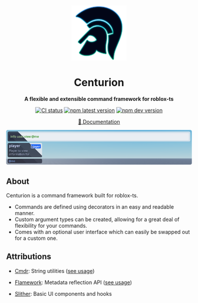 <div align="center">
  <a href="https://centurion.paradoxum.dev/" target="_blank">
    <img src="docs/src/assets/logo.webp" width="150" />
  </a>

  <h1>Centurion</h1>

  <p>
    <strong>A flexible and extensible command framework for roblox-ts</strong>
  </p>

  [![CI status][ci-badge]][ci-url]
  [![npm latest version][npm-latest-badge]][npm-latest-url]
  [![npm dev version][npm-next-badge]][npm-next-url]

  [npm-latest-badge]: https://img.shields.io/npm/v/%40rbxts%2Fcenturion?logo=npm&label=latest&color=green
  [npm-latest-url]: https://www.npmjs.com/package/@rbxts/centurion/v/latest
  [npm-next-badge]: https://img.shields.io/npm/v/%40rbxts%2Fcenturion%2Fnext?logo=npm&label=next
  [npm-next-url]: https://www.npmjs.com/package/@rbxts/centurion/v/next
  [ci-badge]: https://github.com/paradoxuum/centurion/actions/workflows/ci.yml/badge.svg?branch=main
  [ci-url]: https://github.com/paradoxuum/centurion/actions/workflows/ci.yml

  <a href="https://centurion.paradoxum.dev/">📖 Documentation</a>
</div>


<img src="public/banner.png" />

## About

Centurion is a command framework built for roblox-ts.

- Commands are defined using decorators in an easy and readable manner.
- Custom argument types can be created, allowing for a great deal of flexibility for your commands.
- Comes with an optional user interface which can easily be swapped out for a custom one.

## Attributions

-   [Cmdr](https://github.com/evaera/Cmdr): String utilities ([see usage](packages/core/src/shared/util/string.ts))

-   [Flamework](https://github.com/rbxts-flamework/core): Metadata reflection API ([see usage](packages/core/src/shared/core/metadata.ts))

-   [Slither](https://github.com/littensy/slither): Basic UI components and hooks
